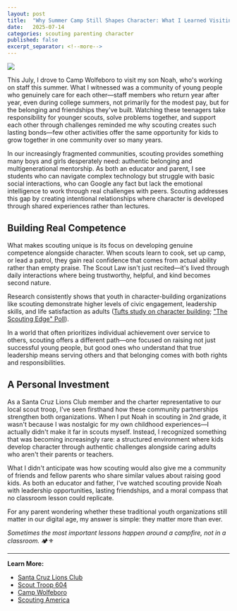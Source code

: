 ```yaml
---
layout: post
title:  "Why Summer Camp Still Shapes Character: What I Learned Visiting Camp Wolfeboro"
date:   2025-07-14
categories: scouting parenting character
published: false
excerpt_separator: <!--more-->
---
```

<img src="https://porttack.com/docs/assets/images/wolfeboro1.jpeg">

This July, I drove to Camp Wolfeboro to visit my son Noah, who's working on staff this summer. What I witnessed was a community of young people who genuinely care for each other—staff members who return year after year, even during college summers, not primarily for the modest pay, but for the belonging and friendships they've built. Watching these teenagers take responsibility for younger scouts, solve problems together, and support each other through challenges reminded me why scouting creates such lasting bonds—few other activities offer the same opportunity for kids to grow together in one community over so many years.

<!--more-->

In our increasingly fragmented communities, scouting provides something many boys and girls desperately need: authentic belonging and multigenerational mentorship. As both an educator and parent, I see students who can navigate complex technology but struggle with basic social interactions, who can Google any fact but lack the emotional intelligence to work through real challenges with peers. Scouting addresses this gap by creating intentional relationships where character is developed through shared experiences rather than lectures.

## Building Real Competence

What makes scouting unique is its focus on developing genuine competence alongside character. When scouts learn to cook, set up camp, or lead a patrol, they gain real confidence that comes from actual ability rather than empty praise. The Scout Law isn't just recited—it's lived through daily interactions where being trustworthy, helpful, and kind becomes second nature. 

Research consistently shows that youth in character-building organizations like scouting demonstrate higher levels of civic engagement, leadership skills, and life satisfaction as adults ([Tufts study on character building](https://blog.scoutingmagazine.org/2015/10/22/tufts-study-confirms-scouting-builds-character-six-critical-areas/); ["The Scouting Edge" Poll](https://filestore.scouting.org/filestore/marketing/pdf/Final-File-The-Scouting-Edge-8-5x11.pdf)).

In a world that often prioritizes individual achievement over service to others, scouting offers a different path—one focused on raising not just successful young people, but good ones who understand that true leadership means serving others and that belonging comes with both rights and responsibilities.

## A Personal Investment

As a Santa Cruz Lions Club member and the charter representative to our local scout troop, I've seen firsthand how these community partnerships strengthen both organizations. When I put Noah in scouting in 2nd grade, it wasn't because I was nostalgic for my own childhood experiences—I actually didn't make it far in scouts myself. Instead, I recognized something that was becoming increasingly rare: a structured environment where kids develop character through authentic challenges alongside caring adults who aren't their parents or teachers.

What I didn't anticipate was how scouting would also give me a community of friends and fellow parents who share similar values about raising good kids. As both an educator and father, I've watched scouting provide Noah with leadership opportunities, lasting friendships, and a moral compass that no classroom lesson could replicate.

For any parent wondering whether these traditional youth organizations still matter in our digital age, my answer is simple: they matter more than ever.

*Sometimes the most important lessons happen around a campfire, not in a classroom.* 🏕️⚜️

---

**Learn More:**
- [Santa Cruz Lions Club](https://santacruzhostlionsclub.org/)
- [Scout Troop 604](https://scouttroop604.org/)
- [Camp Wolfeboro](https://www.campwolfeboro.org/)
- [Scouting America](https://www.scouting.org/)